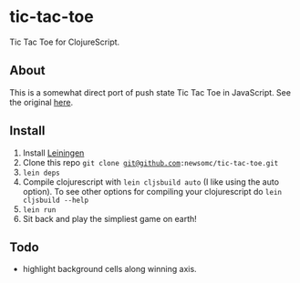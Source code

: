 tic-tac-toe
===========

Tic Tac Toe for ClojureScript.

About
---
This is a somewhat direct port of push state Tic Tac Toe in JavaScript. See the original [here](https://github.com/jwashburn/push-state-tic-tac-toe).


Install
----
1. Install [Leiningen](https://github.com/technomancy/leiningen) 
2. Clone this repo <code>git clone git@github.com:newsomc/tic-tac-toe.git</code>
3. <code>lein deps</code>
4. Compile clojurescript with <code>lein cljsbuild auto</code> (I like using the auto option). To see other options for compiling your clojurescript do <code>lein cljsbuild --help</code>
5. <code>lein run</code>
6. Sit back and play the simpliest game on earth!

Todo
--
* highlight background cells along winning axis.

